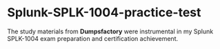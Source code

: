 # Splunk-SPLK-1004-practice-test
The study materials from **Dumpsfactory** were instrumental in my Splunk SPLK-1004 exam preparation and certification achievement.
